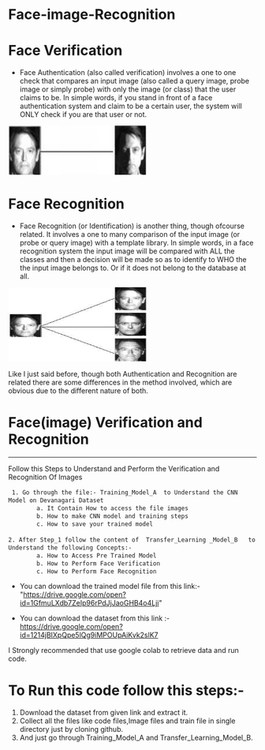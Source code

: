 # Face-image-Recognition

# Face Verification

* Face Authentication (also called verification) involves a one to one check that compares an input image (also called a query image, probe image or simply probe) with only the image (or class) that the user claims to be. In simple words, if you stand in front of a face authentication system and claim to be a certain user, the system will ONLY check if you are that user or not.


<img src="images/face_authentication.jpg" style="width:280px;height:100px;">


# Face Recognition

* Face Recognition (or Identification) is another thing, though ofcourse related. It involves a one to many comparison of the input image (or probe or query image) with a template library. In simple words, in a face recognition system the input image will be compared with ALL the classes and then a decision will be made so as to identify to WHO the the input image belongs to. Or if it does not belong to the database at all.

<img src="images/face_recognition2.jpg" style="width:280px;height:150px;">


Like I just said before, though both Authentication and Recognition are related there are some differences in the method involved, which are obvious due to the different nature of both.


# Face(image) Verification and Recognition
------------------------------------------------------------------------------
Follow this Steps to Understand and Perform the Verification and Recognition Of Images

     1. Go through the file:- Training_Model_A  to Understand the CNN Model on Devanagari Dataset
            a. It Contain How to access the file images
            b. How to make CNN model and training steps
            c. How to save your trained model
    
    2. After Step_1 follow the content of  Transfer_Learning _Model_B   to Understand the following Concepts:-
            a. How to Access Pre Trained Model
            b. How to Perform Face Verification 
            c. How to Perform Face Recognition
                       

* You can download the trained model file from this link:- "https://drive.google.com/open?id=1GfmuLXdb7ZeIp96rPdJjJaoGHB4o4Lji"

* You can download the dataset from this link :- https://drive.google.com/open?id=1214jBIXpQpe5lQg9iMPOUpAiKvk2slK7
    
I Strongly recommended that use google colab to retrieve data and run code.

# To Run this code follow this steps:-
  1. Download the dataset from given link and extract it.
  2. Collect all the files like code files,Image files and train file in single directory just by cloning github.
  3. And just go through Training_Model_A and Transfer_Learning_Model_B.


